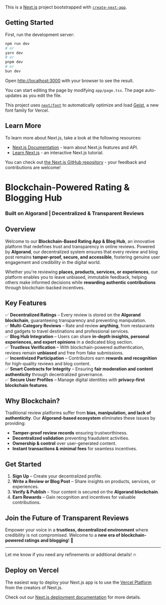 This is a [Next.js](https://nextjs.org) project bootstrapped with [`create-next-app`](https://nextjs.org/docs/app/api-reference/cli/create-next-app).

## Getting Started

First, run the development server:

```bash
npm run dev
# or
yarn dev
# or
pnpm dev
# or
bun dev
```

Open [http://localhost:3000](http://localhost:3000) with your browser to see the result.

You can start editing the page by modifying `app/page.tsx`. The page auto-updates as you edit the file.

This project uses [`next/font`](https://nextjs.org/docs/app/building-your-application/optimizing/fonts) to automatically optimize and load [Geist](https://vercel.com/font), a new font family for Vercel.

## Learn More

To learn more about Next.js, take a look at the following resources:

- [Next.js Documentation](https://nextjs.org/docs) - learn about Next.js features and API.
- [Learn Next.js](https://nextjs.org/learn) - an interactive Next.js tutorial.

You can check out [the Next.js GitHub repository](https://github.com/vercel/next.js) - your feedback and contributions are welcome!


# **Blockchain-Powered Rating & Blogging Hub**  
### **Built on Algorand | Decentralized & Transparent Reviews**  

## **Overview**  
Welcome to our **Blockchain-Based Rating App & Blog Hub**, an innovative platform that redefines trust and transparency in online reviews. Powered by **Algorand**, our decentralized system ensures that every review and blog post remains **tamper-proof, secure, and accessible**, fostering genuine user engagement and credibility in the digital world.

Whether you're reviewing **places, products, services, or experiences**, our platform enables you to leave unbiased, immutable feedback, helping others make informed decisions while **rewarding authentic contributions** through blockchain-backed incentives.

## **Key Features**  
✅ **Decentralized Ratings** – Every review is stored on the **Algorand blockchain**, guaranteeing transparency and preventing manipulation.  
✅ **Multi-Category Reviews** – Rate and review **anything**, from restaurants and gadgets to travel destinations and professional services.  
✅ **Blog Hub Integration** – Users can share **in-depth insights, personal experiences, and expert opinions** in a dedicated blog section.  
✅ **Trustless Verification** – With blockchain-powered authentication, reviews remain **unbiased** and free from fake submissions.  
✅ **Incentivized Participation** – Contributors earn **rewards and recognition** for high-quality reviews and blog content.  
✅ **Smart Contracts for Integrity** – Ensuring **fair moderation and content authenticity** through decentralized governance.  
✅ **Secure User Profiles** – Manage digital identities with **privacy-first blockchain features**.  

## **Why Blockchain?**  
Traditional review platforms suffer from **bias, manipulation, and lack of authenticity**. Our **Algorand-based ecosystem** eliminates these issues by providing:  
- **Tamper-proof review records** ensuring trustworthiness.  
- **Decentralized validation** preventing fraudulent activities.  
- **Ownership & control** over user-generated content.  
- **Instant transactions & minimal fees** for seamless incentives.  

## **Get Started**  
1. **Sign Up** – Create your decentralized profile.  
2. **Write a Review or Blog Post** – Share insights on products, services, or experiences.  
3. **Verify & Publish** – Your content is secured on the **Algorand blockchain**.  
4. **Earn Rewards** – Gain recognition and incentives for valuable contributions.  

## **Join the Future of Transparent Reviews**  
Empower your voice in a **trustless, decentralized environment** where credibility is not compromised. Welcome to a **new era of blockchain-powered ratings and blogging**! 🚀  

---

Let me know if you need any refinements or additional details! 🔥

## Deploy on Vercel

The easiest way to deploy your Next.js app is to use the [Vercel Platform](https://vercel.com/new?utm_medium=default-template&filter=next.js&utm_source=create-next-app&utm_campaign=create-next-app-readme) from the creators of Next.js.

Check out our [Next.js deployment documentation](https://nextjs.org/docs/app/building-your-application/deploying) for more details.
